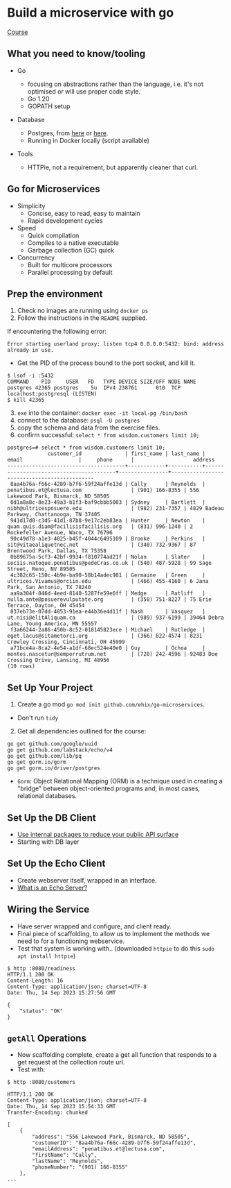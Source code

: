 # Build a microservice with go

[Course](https://www.linkedin.com/learning/build-a-microservice-with-go)

## What you need to know/tooling

- Go
  - focusing on abstractions rather than the language, i.e. it's not optimised or will use proper code style.
  - Go 1.20
  - GOPATH setup

- Database
  - Postgres, from [here](https://www.postgresql.org/download/linux/ubuntu/) or [here](https://ubuntu.com/server/docs/databases-postgresql).
  - Running in Docker locally (script available)

- Tools
  - HTTPie, not a requirement, but apparently cleaner that curl.

## Go for Microservices
- Simplicity
  - Concise, easy to read, easy to maintain
  - Rapid development cycles
- Speed
  - Quick compilation
  - Compiles to a native executable
  - Garbage collection (GC) quick
- Concurrency
  - Built for multicore processors
  - Parallel processing by default

## Prep the environment

1. Check no images are running using `docker ps`
2. Follow the instructions in the `README` supplied.

If encountering the following error: 
```
Error starting userland proxy: listen tcp4 0.0.0.0:5432: bind: address already in use.
```
- Get the PID of the process bound to the port socket, and kill it.
```
$ lsof -i :5432
COMMAND    PID     USER   FD   TYPE DEVICE SIZE/OFF NODE NAME
postgres 42365 postgres    5u  IPv4 238761      0t0  TCP localhost:postgresql (LISTEN)
$ kill 42365
```
3. `exe` into the container: `docker exec -it local-pg /bin/bash`
4. connect to the database: `psql -U postgres`
5. copy the schema and data from the exercise files.
6. confirm successful: `select * from wisdom.customers limit 10;`
```
postgres=# select * from wisdom.customers limit 10;
             customer_id              | first_name | last_name |                  email                  |     phone      |                   address                   
--------------------------------------+------------+-----------+-----------------------------------------+----------------+---------------------------------------------
 8aa4b76a-f66c-4289-b7f6-59f24affe13d | Cally      | Reynolds  | penatibus.et@lectusa.com                | (901) 166-8355 | 556 Lakewood Park, Bismarck, ND 58505
 0d1a8a8c-8e23-49a3-b1f3-baf9cbbb5003 | Sydney     | Bartlett  | nibh@ultricesposuere.edu                | (982) 231-7357 | 4829 Badeau Parkway, Chattanooga, TN 37405
 941d17d0-c3d5-41d1-87b8-9e17c2eb83ea | Hunter     | Newton    | quam.quis.diam@facilisisfacilisis.org   | (831) 996-1240 | 2 Rockefeller Avenue, Waco, TX 76796
 90c49d78-a1e3-4025-b45f-4044c6495109 | Brooke     | Perkins   | sit@vitaealiquetnec.net                 | (340) 732-9367 | 87 Brentwood Park, Dallas, TX 75358
 0b89675a-5cf3-42bf-9934-f810774ad21f | Nolan      | Slater    | sociis.natoque.penatibus@pedeCras.co.uk | (540) 487-5928 | 99 Sage Street, Reno, NV 89505
 4c382c65-150c-4b9e-ba90-58b14adec981 | Germaine   | Green     | ultrices.Vivamus@orciin.edu             | (466) 455-4160 | 6 Jana Park, San Antonio, TX 78240
 aa9a304f-046d-4eed-8140-5287fe59e6ff | Medge      | Ratliff   | nulla.ante@posuerevulputate.org         | (358) 751-8227 | 75 Erie Terrace, Dayton, OH 45454
 837eb73e-07dd-4853-91ea-e44b36e4d11f | Nash       | Vasquez   | ut.nisi@elitAliquam.ca                  | (989) 937-6199 | 39464 Debra Lane, Young America, MN 55557
 f3a66244-2a86-450b-8c52-018145823ece | Michael    | Rutledge  | eget.lacus@sitametorci.org              | (366) 822-4574 | 8231 Crowley Crossing, Cincinnati, OH 45999
 a71bce4a-8ca2-4e54-a1df-68ec524e40e0 | Guy        | Ochoa     | montes.nascetur@semperrutrum.net        | (720) 242-4596 | 92483 Doe Crossing Drive, Lansing, MI 48956
(10 rows)
```

## Set Up Your Project
1. Create a go mod `go mod init github.com/ehix/go-microservices`.
  - Don't run `tidy`
2. Get all dependencies outlined for the course:
  ```shell
  go get github.com/google/uuid
  go get github.com/labstack/echo/v4
  go get github.com/lib/pq
  go get gorm.io/gorm
  go get gorm.io/driver/postgres
  ```
- `Gorm`: Object Relational Mapping (ORM) is a technique used in creating a "bridge" between object-oriented programs and, in most cases, relational databases.

## Set Up the DB Client
- [Use internal packages to reduce your public API surface](https://dave.cheney.net/2019/10/06/use-internal-packages-to-reduce-your-public-api-surface)
- Starting with DB layer

## Set Up the Echo Client
- Create webserver itself, wrapped in an interface.
- [What is an Echo Server?](https://medium.com/@himalee.tailor/what-is-an-echoserver-b2bfd3b8deeb)

## Wiring the Service
- Have server wrapped and configure, and client ready.
- Final piece of scaffolding, to allow us to implement the methods we need to for a functioning webservice.
- Test that system is working with.. (downloaded `httpie` to do this `sudo apt install httpie`)
```
$ http :8080/readiness
HTTP/1.1 200 OK
Content-Length: 16
Content-Type: application/json; charset=UTF-8
Date: Thu, 14 Sep 2023 15:27:56 GMT

{
    "status": "OK"
}
```

## `getAll` Operations
- Now scaffolding complete, create a get all function that responds to a get request at the collection route url.
- Test with:
```shell
$ http :8080/customers

HTTP/1.1 200 OK
Content-Type: application/json; charset=UTF-8
Date: Thu, 14 Sep 2023 15:54:33 GMT
Transfer-Encoding: chunked

[
    {
        "address": "556 Lakewood Park, Bismarck, ND 58505",
        "customerID": "8aa4b76a-f66c-4289-b7f6-59f24affe13d",
        "emailAddress": "penatibus.et@lectusa.com",
        "firstName": "Cally",
        "lastName": "Reynolds",
        "phoneNumber": "(901) 166-8355"
    },
...
```
